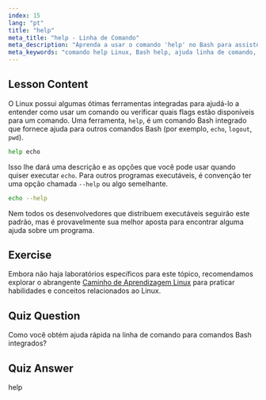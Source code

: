 ```yaml
---
index: 15
lang: "pt"
title: "help"
meta_title: "help - Linha de Comando"
meta_description: "Aprenda a usar o comando 'help' no Bash para assistência rápida na linha de comando. Entenda os comandos integrados e encontre opções para programas Linux."
meta_keywords: "comando help Linux, Bash help, ajuda linha de comando, comandos Linux, Linux para iniciantes, tutorial Linux, tutorial Bash"
---
```


## Lesson Content

O Linux possui algumas ótimas ferramentas integradas para ajudá-lo a entender como usar um comando ou verificar quais flags estão disponíveis para um comando. Uma ferramenta, `help`, é um comando Bash integrado que fornece ajuda para outros comandos Bash (por exemplo, `echo`, `logout`, `pwd`).

```bash
help echo
```

Isso lhe dará uma descrição e as opções que você pode usar quando quiser executar `echo`. Para outros programas executáveis, é convenção ter uma opção chamada `--help` ou algo semelhante.

```bash
echo --help
```

Nem todos os desenvolvedores que distribuem executáveis seguirão este padrão, mas é provavelmente sua melhor aposta para encontrar alguma ajuda sobre um programa.

## Exercise

Embora não haja laboratórios específicos para este tópico, recomendamos explorar o abrangente [Caminho de Aprendizagem Linux](https://labex.io/pt/learn/linux) para praticar habilidades e conceitos relacionados ao Linux.

## Quiz Question

Como você obtém ajuda rápida na linha de comando para comandos Bash integrados?

## Quiz Answer

help